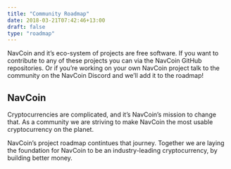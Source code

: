 ```yaml
---
title: "Community Roadmap"
date: 2018-03-21T07:42:46+13:00
draft: false
type: "roadmap"
---
```


NavCoin and it’s eco-system of projects are free software. If you want to contribute to any of these projects you can via the NavCoin GitHub repositories. Or if you’re working on your own NavCoin project talk to the community on the NavCoin Discord and we’ll add it to the roadmap!

## NavCoin
Cryptocurrencies are complicated, and it’s NavCoin’s mission to change that. As a community we are striving to make NavCoin the most usable cryptocurrency on the planet.

NavCoin’s project roadmap contintues that journey. Together we are laying the foundation for NavCoin to be an industry-leading cryptocurrency, by building better money.